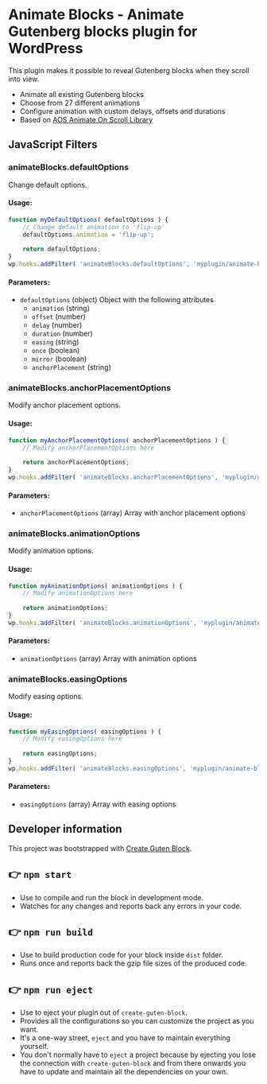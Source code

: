 # Animate Blocks - Animate Gutenberg blocks plugin for WordPress

This plugin makes it possible to reveal Gutenberg blocks when they scroll into view.

* Animate all existing Gutenberg blocks
* Choose from 27 different animations
* Configure animation with custom delays, offsets and durations
* Based on [AOS Animate On Scroll Library](http://michalsnik.github.io/aos/)

## JavaScript Filters

### animateBlocks.defaultOptions

Change default options.

#### Usage:

```javascript
function myDefaultOptions( defaultOptions ) {
    // Change default animation to 'flip-up'
    defaultOptions.animation = 'flip-up';
    
    return defaultOptions;
}
wp.hooks.addFilter( 'animateBlocks.defaultOptions', 'myplugin/animate-blocks/defaultOptions', myDefaultOptions );
```

#### Parameters:

* `defaultOptions` (object) Object with the following attributes
    * `animation` (string)
    * `offset` (number)
    * `delay` (number)
    * `duration` (number)
    * `easing` (string)
    * `once` (boolean)
    * `mirror` (boolean)
    * `anchorPlacement` (string)

### animateBlocks.anchorPlacementOptions

Modify anchor placement options.

#### Usage:

```javascript
function myAnchorPlacementOptions( anchorPlacementOptions ) {
    // Modify anchorPlacementOptions here
    
    return anchorPlacementOptions;
}
wp.hooks.addFilter( 'animateBlocks.anchorPlacementOptions', 'myplugin/animate-blocks/anchorPlacementOptions', myAnchorPlacementOptions );
```

#### Parameters:

* `anchorPlacementOptions` (array) Array with anchor placement options

### animateBlocks.animationOptions

Modify animation options.

#### Usage:

```javascript
function myAnimationOptions( animationOptions ) {
    // Modify animationOptions here
    
    return animationOptions;
}
wp.hooks.addFilter( 'animateBlocks.animationOptions', 'myplugin/animate-blocks/animationOptions', myAnimationOptions );
```

#### Parameters:

* `animationOptions` (array) Array with animation options

### animateBlocks.easingOptions

Modify easing options.

#### Usage:

```javascript
function myEasingOptions( easingOptions ) {
    // Modify easingOptions here
    
    return easingOptions;
}
wp.hooks.addFilter( 'animateBlocks.easingOptions', 'myplugin/animate-blocks/easingOptions', myEasingOptions );
```

#### Parameters:

* `easingOptions` (array) Array with easing options

## Developer information

This project was bootstrapped with [Create Guten Block](https://github.com/ahmadawais/create-guten-block).

## 👉  `npm start`
- Use to compile and run the block in development mode.
- Watches for any changes and reports back any errors in your code.

## 👉  `npm run build`
- Use to build production code for your block inside `dist` folder.
- Runs once and reports back the gzip file sizes of the produced code.

## 👉  `npm run eject`
- Use to eject your plugin out of `create-guten-block`.
- Provides all the configurations so you can customize the project as you want.
- It's a one-way street, `eject` and you have to maintain everything yourself.
- You don't normally have to `eject` a project because by ejecting you lose the connection with `create-guten-block` and from there onwards you have to update and maintain all the dependencies on your own.
